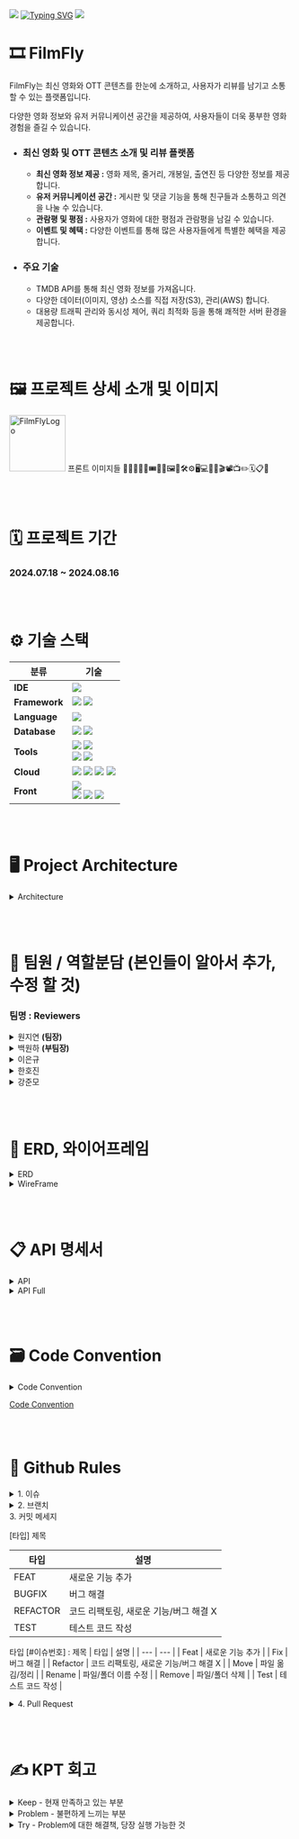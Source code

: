 <img src="https://capsule-render.vercel.app/api?type=waving&color=BDBDC8&height=100&section=header" />
<a href="https://git.io/typing-svg"><img src="https://readme-typing-svg.demolab.com?font=Fira+Code&weight=500&size=60&pause=1000&color=081D26&center=true&vCenter=true&width=435&lines=🎞️FILM-FLY" alt="Typing SVG" /></a>
<img src="https://capsule-render.vercel.app/api?type=waving&color=BDBDC8&height=100&section=footer" />

# 🎞️ FilmFly
 FilmFly는 최신 영화와 OTT 콘텐츠를 한눈에 소개하고, 사용자가 리뷰를 남기고 소통할 수 있는 플랫폼입니다.

 다양한 영화 정보와 유저 커뮤니케이션 공간을 제공하여, 사용자들이 더욱 풍부한 영화 경험을 즐길 수 있습니다.
- ### 최신 영화 및 OTT 콘텐츠 소개 및 리뷰 플랫폼
    - **최신 영화 정보 제공 :** 영화 제목, 줄거리, 개봉일, 출연진 등 다양한 정보를 제공합니다.
    - **유저 커뮤니케이션 공간 :** 게시판 및 댓글 기능을 통해 친구들과 소통하고 의견을 나눌 수 있습니다.
    - **관람평 및 평점 :** 사용자가 영화에 대한 평점과 관람평을 남길 수 있습니다.
    - **이벤트 및 혜택 :** 다양한 이벤트를 통해 많은 사용자들에게 특별한 혜택을 제공합니다.
- ### 주요 기술
    - TMDB API를 통해 최신 영화 정보를 가져옵니다.
    - 다양한 데이터(이미지, 영상) 소스를 직접 저장(S3), 관리(AWS) 합니다.
    - 대용량 트래픽 관리와 동시성 제어, 쿼리 최적화 등을 통해 쾌적한 서버 환경을 제공합니다.

<br/><br/>
# 🖼️ 프로젝트 상세 소개 및 이미지
<img src="https://github.com/user-attachments/assets/9f8ae500-ba16-4136-a4a2-ca8654ed6192" alt="FilmFlyLogo" style="width: 100px;">
프론트 이미지들
🙏🙏🤝🎉✨🎟️🎫🎁🖼️🎨🛠️⚙️🖥️💻🪪🎥🎬📽️📺✏️🗓️📋📌

<br/><br/>
# 🗓️ 프로젝트 기간
### 2024.07.18 ~ 2024.08.16

<br/><br/>
# ⚙️ 기술 스택

| **분류**   | **기술**                                                                                           |
|------------|--------------------------------------------------------------------------------------------------|
| **IDE**    | <img src="https://img.shields.io/badge/IntelliJ_IDEA-000000?style=for-the-badge&logo=intellijidea&logoColor=white"> |
| **Framework** | <img src="https://img.shields.io/badge/springboot(3.3.1)-6DB33F?style=for-the-badge&logo=springboot&logoColor=white"> <img src="https://img.shields.io/badge/Spring Security-6DB33F?style=for-the-badge&logo=Spring Security&logoColor=white">|
| **Language** | <img src="https://img.shields.io/badge/java(JDK17)-007396?style=for-the-badge&logo=OpenJDK&logoColor=white"> |
| **Database** | <img src="https://img.shields.io/badge/MySQL-4479A1?style=for-the-badge&logo=MySQL&logoColor=white"> <img src="https://img.shields.io/badge/Redis-DC382D?style=for-the-badge&logo=Redis&logoColor=white"> |
| **Tools**   | <img src="https://img.shields.io/badge/Git-F05032?style=for-the-badge&logo=git&logoColor=white"> <img src="https://img.shields.io/badge/GitHub-100000?style=for-the-badge&logo=github&logoColor=white"> <br/><img src="https://img.shields.io/badge/nginx-%23009639.svg?style=for-the-badge&logo=nginx&logoColor=white"> <img src="https://img.shields.io/badge/docker-%230db7ed.svg?style=for-the-badge&logo=docker&logoColor=white"> |
| **Cloud**   | <img src="https://img.shields.io/badge/Amazon%20EC2-FF9900?style=for-the-badge&logo=Amazon%20EC2&logoColor=white"> <img src="https://img.shields.io/badge/Amazon%20S3-569A31?style=for-the-badge&logo=Amazon%20S3&logoColor=white"> <img src="https://img.shields.io/badge/GitHub_Actions-2088FF?style=for-the-badge&logo=github-actions&logoColor=white"> <img src="https://img.shields.io/badge/ElastiCache-005571?style=for-the-badge&logo=Elasticsearch&logoColor=white">|
| **Front**   | <img src="https://img.shields.io/badge/Thymeleaf-005F0F?style=for-the-badge&logo=Thymeleaf&logoColor=white"> <br/><img src="https://img.shields.io/badge/HTML5-E34F26?style=for-the-badge&logo=HTML5&logoColor=white"> <img src="https://img.shields.io/badge/JavaScript-F7DF1E?style=for-the-badge&logo=JavaScript&logoColor=white"> <img src="https://img.shields.io/badge/CSS3-1572B6?style=for-the-badge&logo=CSS3&logoColor=white">|

<br/><br/>
# 🖥️ Project Architecture
<details>
    <summary>Architecture</summary>
    <img src="https://github.com/user-attachments/assets/54b077a1-2779-4e9a-87c9-572f919cb384" alt="FilmFly-아키텍처" style="max-width: 100%;">
</details>

<br/><br/>
# 🪪 팀원 / 역할분담   (본인들이 알아서 추가, 수정 할 것)
### 팀명 : Reviewers
<details>
    <summary>원지연 <b>(팀장)</b></summary>
    <ul>
        <li>리뷰, 좋아요, 싫어요</li>
        <li>프론트 전반적인 틀 작업</li>
        <li>CloudFront, S3 연결</li>
        <li>더미 데이터 제작 - credit, genre, movieCredit, movieGenrelds 등등.. </li>
        <li>ElastiCache 를 이용한 분산 락</li>
        <li>(프론트) - 사용자가 좋아요를 누른 컨턴츠(영화, 리뷰, 게시물, 댓글)</li>
    </ul>
</details>
<details>
    <summary>백원하 <b>(부팀장)</b></summary> 
    <ul>
        <li>영화, 보관함, 찜, 배우, 장</li>
        <li>TMDB API 를 활용해 관리자용 데이터 크롤링</li>
        <li>프로젝트 RDS 연동</li>
        <li>Github Actions, Docker, EC2 연동</li>
        <li>(프론트) - 메인 페이지 제작 및 백엔드 연동 및 추가 api 구현</li>
    </ul>
</details>
<details>
      <summary>이은규</summary>
      <ul>
        <li>시큐리티, 사용자 기능, 신고, 차단</li>
        <li>소셜 로그인</li>
        <li>이메일 인증</li>
        <li>(프론트) - 관리자 페이지 제작, UI 최종 디자인 수정</li>
      </ul>
</details>

<details>
        <summary>한호진</summary> 
        <ul>
            <li>운영보드, 쿠폰</li>
            <li>좋아요, 싫어요 코드 추가 기능 개발</li>
            <li>(프론트) - 유저가 갖고 있는 쿠폰, 마이페이지 작업</li>
        </ul>
</details>
<details>
        <summary>강준모</summary> 
        <ul>
            <li>게시판, 댓글</li>
            <li>썸머노트 연동 게시판 작업, S3 이미지 관리</li>
            <li>운영 게시판, 보관함 추가 기능 개발</li>
            <li>더미 데이터 제작 - 유저, 블락, 영화 보관함, 찜하기, 좋아요, 싫어요, 게시글, 댓글, 리뷰</li>
            <li>(프론트) - 유저의 게시글, 댓글, 리뷰, 찜, 보관함, 영화 페이지 보관함 기능</li>
        </ul>
</details>


<br/><br/>
# 🎨 ERD, 와이어프레임
<details>
    <summary>ERD</summary>
    <img src="https://github.com/user-attachments/assets/ac21cbb8-feec-4523-b46b-5d8ada18a7ee" alt="FilmFlyERD" style="max-width: 100%;">
</details>

<details>
    <summary>WireFrame</summary>
    <img src="https://github.com/user-attachments/assets/68a8aed5-4192-4f78-aef5-368de4c73bd7" alt="FilmFlyWireFrame" style="max-width: 100%;">
</details>


<br/><br/>
# 📋 API 명세서 
<details>
    <summary>API</summary>
    <img src="https://github.com/user-attachments/assets/17624789-8894-430b-8e42-aea0ee5648b9" alt="FilmFlyAPI" style="max-width: 100%;">

[API Page](https://www.notion.so/881c458a10c5490596763ab364969407?v=ebdbcfe22004485d833995bdaed92ac3)
</details>

<details>
    <summary>API Full</summary>
    <img src="https://github.com/user-attachments/assets/aa5b058a-2d19-4588-ad68-32a7616f6bec" alt="FilmFlyAPI" style="max-width: 100%;">

[API Page](https://www.notion.so/881c458a10c5490596763ab364969407?v=ebdbcfe22004485d833995bdaed92ac3)
</details>


<br/><br/>
# 🗃️ Code Convention
<details>
    <summary>Code Convention</summary>
    <img src="https://github.com/user-attachments/assets/47346984-70b5-4436-a9fd-27de31fff137" alt="FilmFlyAPI" style="max-width: 100%;">
</details>

[Code Convention](https://sprinkle-ton-1f3.notion.site/Code-Convention-407d9a87619d4d5e888914e7edb238d2?pvs=4)

<br/><br/>
# 🤝 Github Rules
<details>
    <summary>1. 이슈</summary>
    <ul>
        <li>메인 기능에 대한 이슈를 만들고 세부 이슈를 만들기 ex) [FEAT] 리뷰 기능</li>
        <li>Assignees, Labels, Projects 달아 주기</li>
    </ul>
</details>
<details>
    <summary>2. 브랜치</summary>
    <ul>
        <li>이슈를 만들고 이슈창 오른쪽에 Development에서 create a branch 를 클릭해서 기본으로 정해주는 이름으로 브랜치 만들기</li>
        <li>세부 이슈라면? Branch Source 를 메인 브랜치로 선택하기</li>
            - main → dev → feat / refactor / fix
            - **`feat/기능명` → 이케!**
    </ul>
</details>
3. 커밋 메세지

[타입] 제목

| 타입 | 설명 |
| --- | --- |
| FEAT | 새로운 기능 추가 |
| BUGFIX | 버그 해결 |
| REFACTOR | 코드 리팩토링, 새로운 기능/버그 해결 X |
| TEST | 테스트 코드 작성 |


타입 [#이슈번호] : 제목
| 타입 | 설명 |
| --- | --- |
| Feat | 새로운 기능 추가 |
| Fix | 버그 해결 |
| Refactor | 코드 리팩토링, 새로운 기능/버그 해결 X |
| Move | 파일 옮김/정리 |
| Rename | 파일/폴더 이름 수정 |
| Remove | 파일/폴더 삭제 |
| Test | 테스트 코드 작성 |

<details>
    <summary>4. Pull Request</summary>
    <ul>
        <li>`기능만 입력` 더 설명할 내용이 있으면 안쪽에 적기</li>
        <li>세부 브랜치에서 메인 브랜치로 PR을 날리고 메인 브랜치의 기능이 다 끝나면 dev로 PR
Assignees, Labels, Projects 달아 주기</li>
    </ul>
</details>


<br/><br/>
# ✍️ KPT 회고
<details>
    <summary>Keep - 현재 만족하고 있는 부분</summary>
    <ul>
        <li>123</li>
        <li>456</li>
    </ul>
</details>

<details>
    <summary>Problem - 불편하게 느끼는 부분</summary>
    <ul>
        <li>123</li>
        <li>456</li>
    </ul>
</details>

<details>
    <summary>Try - Problem에 대한 해결책, 당장 실행 가능한 것</summary>
    <ul>
        <li>123</li>
        <li>456</li>
    </ul>
</details>
